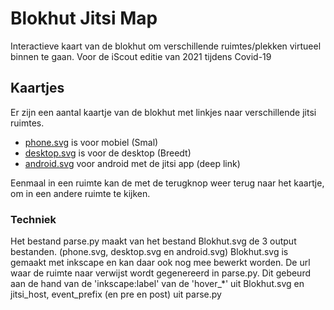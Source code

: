 # Blokhut Jitsi Map
Interactieve kaart van de blokhut om verschillende ruimtes/plekken virtueel binnen te gaan. Voor de iScout editie van 2021 tijdens Covid-19

## Kaartjes
Er zijn een aantal kaartje van de blokhut met linkjes naar verschillende jitsi ruimtes.
- [phone.svg](https://dwar.github.io/blokhutjitsimap/phone.svg) is voor mobiel (Smal)
- [desktop.svg](https://dwar.github.io/blokhutjitsimap/desktop.svg) is voor de desktop (Breedt)
- [android.svg](https://dwar.github.io/blokhutjitsimap/android.svg) voor android met de jitsi app (deep link)

Eenmaal in een ruimte kan de met de terugknop weer terug naar het kaartje, om in een andere ruimte te kijken.

### Techniek
Het bestand parse.py maakt van het bestand Blokhut.svg de 3 output bestanden. (phone.svg, desktop.svg en android.svg) 
Blokhut.svg is gemaakt met inkscape en kan daar ook nog mee bewerkt worden. De url waar de ruimte naar verwijst wordt gegenereerd in parse.py. Dit gebeurd aan de hand van de 'inkscape:label' van de 'hover_*' uit Blokhut.svg en jitsi_host, event_prefix (en pre en post) uit parse.py
